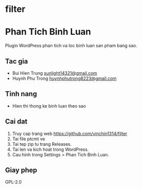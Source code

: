 # filter
# Phan Tich Binh Luan

Plugin WordPress phan tich va loc binh luan san pham bang sao.

## Tac gia
- Bui Hien Trung sunlight14321@gmail.com 
- Huynh Phu Trong  huynhphutrong8223@gmail.com

## Tinh nang
- Hien thi thong ke binh luan theo sao

## Cai dat
1. Truy cap trang web https://github.com/vinchin1314/filter
2. Tai file ptcmt ve
3. Tai tep zip tu trang Releases.
4. Tai len va kich hoat trong WordPress.
5. Cau hinh trong Settings > Phan Tich Binh Luan.

## Giay phep
GPL-2.0
